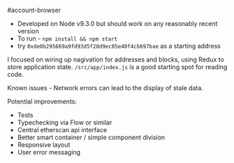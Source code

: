 #account-browser

- Developed on Node v9.3.0 but should work on any reasonably recent version
- To run - `npm install && npm start`
- try `0xde0b295669a9fd93d5f28d9ec85e40f4cb697bae` as a starting address

I focused on wiring up nagivation for addresses and blocks, using Redux to 
store application state. `/src/app/index.js` is a good starting spot for 
reading code.

Known issues - Network errors can lead to the display of stale data.

Potential improvements:
- Tests
- Typechecking via Flow or similar
- Central etherscan api interface
- Better smart container / simple component division
- Responsive layout
- User error messaging

